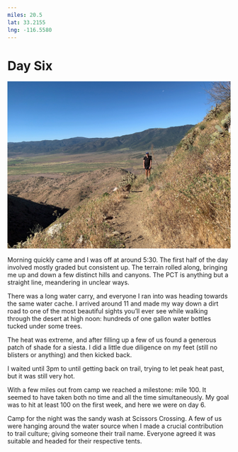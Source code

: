 ```yaml
---
miles: 20.5
lat: 33.2155
lng: -116.5580
---
```


# Day Six

![r:75](2019-04-24.jpeg)

Morning quickly came and I was off at around 5:30. The first half of the day involved mostly graded but consistent up. The terrain rolled along, bringing me up and down a few distinct hills and canyons. The PCT is anything but a straight line, meandering in unclear ways.

There was a long water carry, and everyone I ran into was heading towards the same water cache. I arrived around 11 and made my way down a dirt road to one of the most beautiful sights you’ll ever see while walking through the desert at high noon: hundreds of one gallon water bottles tucked under some trees.

<!-- more -->

The heat was extreme, and after filling up a few of us found a generous patch of shade for a siesta. I did a little due diligence on my feet (still no blisters or anything) and then kicked back.

I waited until 3pm to until getting back on trail, trying to let peak heat past, but it was still very hot.

With a few miles out from camp we reached a milestone: mile 100. It seemed to have taken both no time and all the time simultaneously. My goal was to hit at least 100 on the first week, and here we were on day 6.

Camp for the night was the sandy wash at Scissors Crossing. A few of us were hanging around the water source when I made a crucial contribution to trail culture; giving someone their trail name. Everyone agreed it was suitable and headed for their respective tents.
